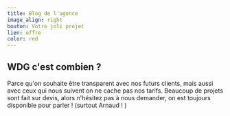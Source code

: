 ```yaml
---
title: Blog de l'agence
image_align: right
bouton: Votre joli projet
lien: offre
color: red
---
```


## WDG c'est combien ?

Parce qu'on souhaite être
transparent avec nos futurs clients, 
mais aussi avec ceux qui nous suivent
on ne cache pas nos tarifs.
Beaucoup de projets sont fait sur
devis, alors n'hésitez pas à nous
demander, on est toujours disponible
pour parler ! (surtout Arnaud ! )
